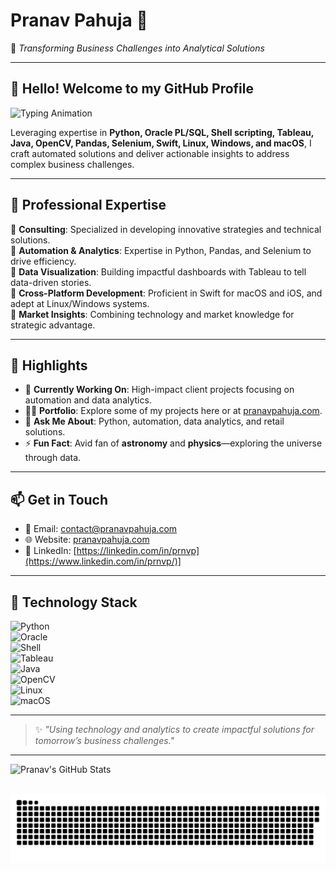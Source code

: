 # Pranav Pahuja 🌟  
🚀 *Transforming Business Challenges into Analytical Solutions*  

---

## 👋 Hello! Welcome to my GitHub Profile

![Typing Animation](https://readme-typing-svg.herokuapp.com?duration=20000&color=00A1E4&center=false&vCenter=true&lines=Hi,+I'm+Pranav+Pahuja,+Consulting+and+Automation+Expert.)

Leveraging expertise in **Python, Oracle PL/SQL, Shell scripting, Tableau, Java, OpenCV, Pandas, Selenium, Swift, Linux, Windows, and macOS**, I craft automated solutions and deliver actionable insights to address complex business challenges.

---

## 💼 Professional Expertise

🔹 **Consulting**: Specialized in developing innovative strategies and technical solutions.  
🔹 **Automation & Analytics**: Expertise in Python, Pandas, and Selenium to drive efficiency.  
🔹 **Data Visualization**: Building impactful dashboards with Tableau to tell data-driven stories.  
🔹 **Cross-Platform Development**: Proficient in Swift for macOS and iOS, and adept at Linux/Windows systems.  
🔹 **Market Insights**: Combining technology and market knowledge for strategic advantage.

---

## 🌟 Highlights

- 🔭 **Currently Working On**: High-impact client projects focusing on automation and data analytics.  
- 👨‍💻 **Portfolio**: Explore some of my projects here or at [pranavpahuja.com](https://pranavpahuja.com).  
- 💬 **Ask Me About**: Python, automation, data analytics, and retail solutions.  
- ⚡ **Fun Fact**: Avid fan of **astronomy** and **physics**—exploring the universe through data.

---

## 📫 Get in Touch  

- 📧 Email: [contact@pranavpahuja.com](mailto:contact@pranavpahuja.com)  
- 🌐 Website: [pranavpahuja.com](https://pranavpahuja.com)  
- 💼 LinkedIn: [https://linkedin.com/in/prnvp](https://www.linkedin.com/in/prnvp/)]

---

## 🚀 Technology Stack  

![Python](https://img.shields.io/badge/Python-3776AB?style=for-the-badge&logo=python&logoColor=white)  
![Oracle](https://img.shields.io/badge/Oracle-CC2927?style=for-the-badge&logo=oracle&logoColor=white)  
![Shell](https://img.shields.io/badge/Shell_Scripting-5391FE?style=for-the-badge&logo=gnu-bash&logoColor=white)  
![Tableau](https://img.shields.io/badge/Tableau-E97627?style=for-the-badge&logo=tableau&logoColor=white)  
![Java](https://img.shields.io/badge/Java-007396?style=for-the-badge&logo=java&logoColor=white)  
![OpenCV](https://img.shields.io/badge/OpenCV-5C3EE8?style=for-the-badge&logo=opencv&logoColor=white)  
![Linux](https://img.shields.io/badge/Linux-FCC624?style=for-the-badge&logo=linux&logoColor=black)  
![macOS](https://img.shields.io/badge/macOS-000000?style=for-the-badge&logo=apple&logoColor=white)

---

> ✨ *"Using technology and analytics to create impactful solutions for tomorrow’s business challenges."*

---

![Pranav's GitHub Stats](https://github-readme-stats.vercel.app/api?username=pranavpahuja&show_icons=true&theme=radical)

<br clear="both">

<img src="https://raw.githubusercontent.com/pranavpahuja/pranavpahuja/output/snake.svg" alt="Snake animation" />

###
